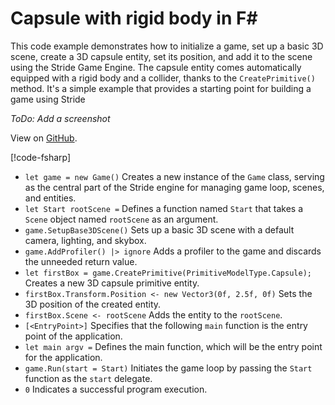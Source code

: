 # Capsule with rigid body in F#

This code example demonstrates how to initialize a game, set up a basic 3D scene, create a 3D capsule entity, set its position, and add it to the scene using the Stride Game Engine. The capsule entity comes automatically equipped with a rigid body and a collider, thanks to the `CreatePrimitive()` method. It's a simple example that provides a starting point for building a game using Stride

*ToDo: Add a screenshot*

View on [GitHub](https://github.com/VaclavElias/stride-community-toolkit/tree/main/examples/code-only/Example05_FSharp_Basic3DScene).

[!code-fsharp[](../../../../examples/code-only/Example05_FSharp_Basic3DScene/Program.fs)]

- `let game = new Game()` Creates a new instance of the `Game` class, serving as the central part of the Stride engine for managing game loop, scenes, and entities.
- `let Start rootScene =` Defines a function named `Start` that takes a `Scene` object named `rootScene` as an argument.
- `game.SetupBase3DScene()` Sets up a basic 3D scene with a default camera, lighting, and skybox.
- `game.AddProfiler() |> ignore` Adds a profiler to the game and discards the unneeded return value.
- `let firstBox = game.CreatePrimitive(PrimitiveModelType.Capsule);` Creates a new 3D capsule primitive entity.
- `firstBox.Transform.Position <- new Vector3(0f, 2.5f, 0f)` Sets the 3D position of the created entity.
- `firstBox.Scene <- rootScene` Adds the entity to the `rootScene`.
- `[<EntryPoint>]` Specifies that the following `main` function is the entry point of the application.
- `let main argv =` Defines the main function, which will be the entry point for the application.
- `game.Run(start = Start)` Initiates the game loop by passing the `Start` function as the `start` delegate.
- `0` Indicates a successful program execution.